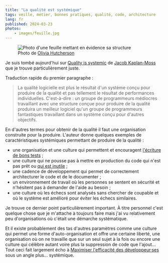 ```yaml
---
title: "La qualité est systémique"
tags: veille, métier, bonnes pratiques, qualité, code, architecture
lang: fr
published: 2024-03-23
photos:
    - images/feuille.jpg
---
```


<figure class="object-center bordered">
    <img loading="lazy" src="/images/660x/feuille.jpg" alt="Photo d'une feuille mettant en évidence sa structure">
    <footer>Photo de <a href="https://unsplash.com/fr/@ohutcherson">Olivia Hutcherson</a></footer>
</figure>

Je suis tombé aujourd'hui sur [Quality is
systemic](https://jacobian.org/2022/sep/9/quality-is-systemic/) de [Jacob
Kaplan-Moss](https://jacobian.org/) que je trouve particulièrement juste.

Traduction rapide du premier paragraphe :

> La qualité logicielle est plus le résultat d'un système conçu pour produire de
> la qualité et pas tellement le résultat de performances individuelles.
> C'est-à-dire : un groupe de programmeurs médiocres travaillant avec une
> structure conçue pour produire de la qualité produira un meilleur logiciel
> qu'un groupe de programmeurs fantastiques travaillant dans un système conçu
> pour d'autres objectifs.

En d'autres termes pour obtenir de la qualité il faut une organisation
construite pour la produire. L'auteur donne quelques exemples de
caractéristiques systémiques permettant de produire de la qualité :

* une organisation et une culture qui permettent et encouragent [l'écriture de
  bons tests](/post/bon-test-unitaire-integration-fonctionnel/) ;
* une culture qui ne pousse pas à mettre en production du code qui n'est pas
  prêt ou [qui est inutile](/post/au-cas-ou/) ;
* une cadence de développement qui permet de correctement architecturer le code
  et de le documenter ;
* un environnement de travail où les personnes se sentent en sécurité et
  n'hésitent pas à demander de l'aide au besoin ;
* une culture où les échecs sont analysés sans chercher de coupable et où le
  système est amélioré pour éviter les échecs similaires.

Je trouve ce dernier point particulièrement important. À titre personnel c'est
quelque chose que je m'attache à toujours faire mais j'ai vu relativement peu
d'organisations où c'était une démarche systématique.

Et il existe probablement des tas d'autres paramètres comme une culture qui
permet une forme d'auto-organisation et offre une certaine liberté, une
organisation où on ne travaille que sur un seul sujet à la fois ou encore une
culture qui célèbre autant voire plus la suppression de code que l'ajout… Tout
ceci fait largement écho à [Maximiser l'efficacité des
développeur·ses](/post/maximiser-efficacite-developpeurs/) sous un angle plus…
systémique.
